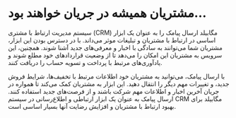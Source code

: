 # مشتریان همیشه در جریان خواهند بود...

سیستم مدیریت ارتباط با مشتری (CRM) مگابیلد ارسال پیامک را به عنوان یک ابزار اساسی در ارتباط با مشتریان و تبلیغات موثر می‌داند. با در دسترس بودن این ابزار، مشتریان شما می‌توانند به سادگی با اخبار و معرفی‌های جدید آشنا شوند. همچنین، این سرویس به مشتریان این امکان را می‌دهد تا از وضعیت قراردادهای خود مطلع شوند و یادآوری‌های مرتبط با پرداخت و تسویه حساب را دریافت کنند.

با ارسال پیامک، می‌توانید به مشتریان خود اطلاعات مرتبط با تخفیف‌ها، شرایط فروش جدید، و تغییرات مهم دیگر را انتقال دهید. این ابزار به مشتریان کمک می‌کند تا همواره در جریان آخرین اخبار و اطلاعات مهم شرکت باشند و از فرصت‌های جدید استفاده کنند. ارسال پیامک به عنوان یک ابزار ارتباطی و اطلاع‌رسانی در سیستم CRM مگابیلد برای بهبود ارتباط با مشتریان و افزایش رضایت آنها بسیار اساسی است.
